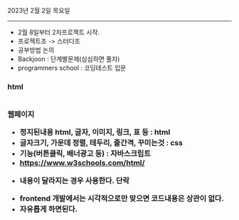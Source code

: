 2023년 2월 2일 목요일

---

- 2월 8일부터 2차프로젝트 시작.
- 프로젝트조 -> 스터디조
- 공부방법 논의
- Backjoon : 단계별문제(심심하면 풀자)
- programmers school : 코딩테스트 입문

### html

<h1>
<h2>
<h3>

웹페이지

- 정지된내용 html, 글자, 이미지, 링크, 표 등 : html
- 글자크기, 가운데 정렬, 테두리, 줄간격, 꾸미는것 : css
- 기능(버튼클릭, 배너광고 등) : 자바스크립트
- https://www.w3schools.com/html/
- <p> 내용이 달라지는 경우 사용한다. 단락
- frontend 개발에서는 시각적으로만 맞으면 코드내용은 상관이 없다.
- 자유롭게 하면된다.
